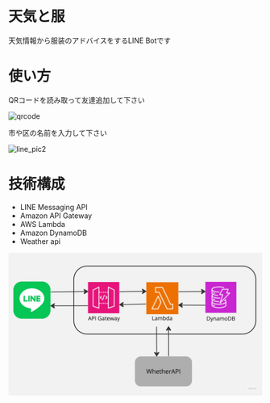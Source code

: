 # 天気と服
天気情報から服装のアドバイスをするLINE Botです

# 使い方
QRコードを読み取って友達追加して下さい

<img width="200" alt="qrcode" src="https://github.com/ayaka-ramens/tenki-to-fuku/assets/52645663/1fad0587-9e86-466d-982f-372502af849e">

市や区の名前を入力して下さい

<img width="300" alt="line_pic2" src="https://github.com/ayaka-ramens/tenki-to-fuku/assets/52645663/b740dfb6-6c14-4c44-8904-a745526353cd">

# 技術構成
- LINE Messaging API
- Amazon API Gateway
- AWS Lambda
- Amazon DynamoDB
- Weather api

![transition_diagram](/doc/transition_diagram.jpg)
